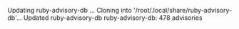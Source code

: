 Updating ruby-advisory-db ...
Cloning into '/root/.local/share/ruby-advisory-db'...
Updated ruby-advisory-db
ruby-advisory-db: 478 advisories

